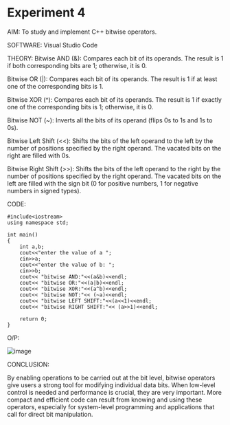 # Experiment 4
AIM: 
To study and implement C++ bitwise operators.

SOFTWARE: Visual Studio Code

THEORY:
Bitwise AND (&):
Compares each bit of its operands. The result is 1 if both corresponding bits are 1; otherwise, it is 0.

Bitwise OR (|):
Compares each bit of its operands. The result is 1 if at least one of the corresponding bits is 1.

Bitwise XOR (^):
Compares each bit of its operands. The result is 1 if exactly one of the corresponding bits is 1; otherwise, it is 0.

Bitwise NOT (~):
Inverts all the bits of its operand (flips 0s to 1s and 1s to 0s).

Bitwise Left Shift (<<):
Shifts the bits of the left operand to the left by the number of positions specified by the right operand. The vacated bits on the right are filled with 0s.

Bitwise Right Shift (>>):
Shifts the bits of the left operand to the right by the number of positions specified by the right operand. The vacated bits on the left are filled with the sign bit (0 for positive numbers, 1 for negative numbers in signed types).

CODE:
```
#include<iostream>
using namespace std;

int main()
{
    int a,b;
    cout<<"enter the value of a ";
    cin>>a; 
    cout<<"enter the value of b: ";
    cin>>b; 
    cout<< "bitwise AND:"<<(a&b)<<endl;
    cout<< "bitwise OR:"<<(a|b)<<endl;
    cout<< "bitwise XOR:"<<(a^b)<<endl;
    cout<< "bitwise NOT:"<< (~a)<<endl;
    cout<< "bitwise LEFT SHIFT:"<<(a<<1)<<endl;
    cout<< "bitwise RIGHT SHIFT:"<< (a>>1)<<endl;

    return 0; 
}
```

O/P:

![image](https://github.com/user-attachments/assets/74d1d796-1a26-4994-be95-33055d94e3ba)


CONCLUSION:

By enabling operations to be carried out at the bit level, bitwise operators give users a strong tool for modifying individual data bits. When low-level control is needed and performance is crucial, they are very important. More compact and efficient code can result from knowing and using these operators, especially for system-level programming and applications that call for direct bit manipulation.







